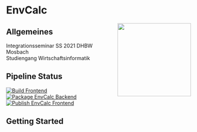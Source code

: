 # EnvCalc
<img align="right" src="https://www.mosbach.dhbw.de/fileadmin/user_upload/dhbw/redaktion/logos/Logo_DHBWMosbach.jpg" width="200">

## Allgemeines
Integrationsseminar SS 2021 DHBW Mosbach <br/>
Studiengang Wirtschaftsinformatik

## Pipeline Status
[![Build Frontend](https://github.com/Nexusmeister/EnvCalc/actions/workflows/build_frontend.yml/badge.svg)](https://github.com/Nexusmeister/EnvCalc/actions/workflows/build_frontend.yml) <br/>
[![Package EnvCalc Backend](https://github.com/Nexusmeister/EnvCalc/actions/workflows/build_backend.yml/badge.svg)](https://github.com/Nexusmeister/EnvCalc/actions/workflows/build_backend.yml) <br/>
[![Publish EnvCalc Frontend](https://github.com/Nexusmeister/EnvCalc/actions/workflows/publish_frontend.yml/badge.svg)](https://github.com/Nexusmeister/EnvCalc/actions/workflows/publish_frontend.yml)

## Getting Started
